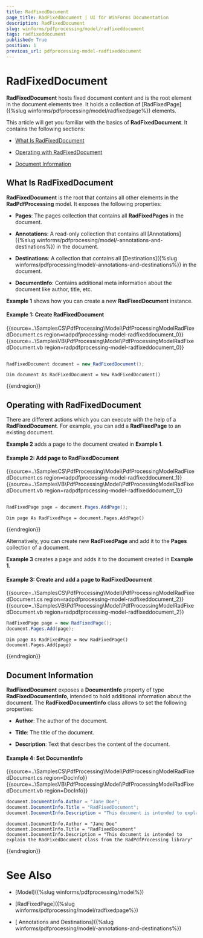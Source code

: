 ```yaml
---
title: RadFixedDocument
page_title: RadFixedDocument | UI for WinForms Documentation
description: RadFixedDocument
slug: winforms/pdfprocessing/model/radfixeddocument
tags: radfixeddocument
published: True
position: 1
previous_url: pdfprocessing-model-radfixeddocument
---
```


# RadFixedDocument

__RadFixedDocument__ hosts fixed document content and is the root element in the document elements tree. It holds a collection of [RadFixedPage]({%slug winforms/pdfprocessing/model/radfixedpage%})  elements.

This article will get you familiar with the basics of __RadFixedDocument__. It contains the following sections:

* [What Is RadFixedDocument](#what-is-radfixeddocument)

* [Operating with RadFixedDocument](#operating-with-radfixeddocument)

* [Document Information](#-document-information)

## What Is RadFixedDocument

__RadFixedDocument__ is the root that contains all other elements in the __RadPdfProcessing__ model. It exposes the following properties:

* __Pages__: The pages collection that contains all __RadFixedPages__ in the document.

* __Annotations__: A read-only collection that contains all [Annotations]({%slug winforms/pdfprocessing/model/-annotations-and-destinations%}) in the document.

* __Destinations__: A collection that contains all [Destinations]({%slug winforms/pdfprocessing/model/-annotations-and-destinations%}) in the document.

* __DocumentInfo__: Contains additional meta information about the document like author, title, etc.

__Example 1__ shows how you can create a new __RadFixedDocument__ instance.

#### Example 1: Create RadFixedDocument

{{source=..\SamplesCS\PdfProcessing\Model\PdfProcessingModelRadFixedDocument.cs region=radpdfprocessing-model-radfixeddocument_0}} 
{{source=..\SamplesVB\PdfProcessing\Model\PdfProcessingModelRadFixedDocument.vb region=radpdfprocessing-model-radfixeddocument_0}} 

````C#
            
RadFixedDocument document = new RadFixedDocument();

````
````VB.NET
Dim document As RadFixedDocument = New RadFixedDocument()

````

{{endregion}}

## Operating with RadFixedDocument

There are different actions which you can execute with the help of a __RadFixedDocument__. For example, you can add a __RadFixedPage__ to an existing document.

__Example 2__ adds a page to the document created in __Example 1__.

#### Example 2: Add page to RadFixedDocument

{{source=..\SamplesCS\PdfProcessing\Model\PdfProcessingModelRadFixedDocument.cs region=radpdfprocessing-model-radfixeddocument_1}} 
{{source=..\SamplesVB\PdfProcessing\Model\PdfProcessingModelRadFixedDocument.vb region=radpdfprocessing-model-radfixeddocument_1}} 

````C#
        
RadFixedPage page = document.Pages.AddPage();

````
````VB.NET
Dim page As RadFixedPage = document.Pages.AddPage()

````

{{endregion}} 

Alternatively, you can create new __RadFixedPage__ and add it to the __Pages__ collection of a document.

__Example 3__ creates a page and adds it to the document created in __Example 1__.

#### Example 3: Create and add a page to RadFixedDocument

{{source=..\SamplesCS\PdfProcessing\Model\PdfProcessingModelRadFixedDocument.cs region=radpdfprocessing-model-radfixeddocument_2}} 
{{source=..\SamplesVB\PdfProcessing\Model\PdfProcessingModelRadFixedDocument.vb region=radpdfprocessing-model-radfixeddocument_2}} 

````C#
RadFixedPage page = new RadFixedPage();
document.Pages.Add(page);

````
````VB.NET
Dim page As RadFixedPage = New RadFixedPage()
document.Pages.Add(page)

````

{{endregion}}

##  Document Information

__RadFixedDocument__ exposes a __DocumentInfo__ property of type __RadFixedDocumentInfo__, intended to hold additional information about the document. The __RadFixedDocumentInfo__ class allows to set the following properties:

* __Author__: The author of the document.

* __Title__: The title of the document.

* __Description__: Text that describes the content of the document.

#### Example 4: Set DocumentInfo

{{source=..\SamplesCS\PdfProcessing\Model\PdfProcessingModelRadFixedDocument.cs region=DocInfo}} 
{{source=..\SamplesVB\PdfProcessing\Model\PdfProcessingModelRadFixedDocument.vb region=DocInfo}} 

````C#
document.DocumentInfo.Author = "Jane Doe";
document.DocumentInfo.Title = "RadFixedDocument";
document.DocumentInfo.Description = "This document is intended to explain the RadFixedDocument class from the RadPdfProcessing library";

````
````VB.NET
document.DocumentInfo.Author = "Jane Doe"
document.DocumentInfo.Title = "RadFixedDocument"
document.DocumentInfo.Description = "This document is intended to explain the RadFixedDocument class from the RadPdfProcessing library"

````

{{endregion}}

# See Also

 * [Model]({%slug winforms/pdfprocessing/model%})

 * [RadFixedPage]({%slug winforms/pdfprocessing/model/radfixedpage%})

 * [ Annotations and Destinations]({%slug winforms/pdfprocessing/model/-annotations-and-destinations%})
